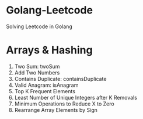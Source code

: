 # Golang-Leetcode
Solving Leetcode in Golang

# Arrays & Hashing
1. Two Sum: twoSum
2. Add Two Numbers
217. Contains Duplicate: containsDuplicate
242. Valid Anagram: isAnagram
347. Top K Frequent Elements
1481. Least Number of Unique Integers after K Removals
1658. Minimum Operations to Reduce X to Zero
2149. Rearrange Array Elements by Sign
